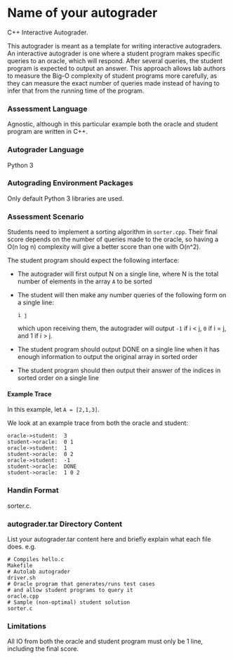 # Name of your autograder

C++ Interactive Autograder.

This autograder is meant as a template for writing interactive autograders. An interactive autograder is one where a student program
makes specific queries to an oracle, which will respond. After several queries, the student program
is expected to output an answer. This approach allows lab authors to measure the Big-O complexity of student programs
more carefully, as they can measure the exact number of queries made instead of having to infer that from
the running time of the program.

### Assessment Language

Agnostic, although in this particular example both the oracle and student program are written in C++.

### Autograder Language

Python 3

### Autograding Environment Packages

Only default Python 3 libraries are used.

### Assessment Scenario

Students need to implement a sorting algorithm in `sorter.cpp`. Their final score depends on the number of queries made
to the oracle, so having a O(n log n) complexity will give a better score than one with O(n^2).

The student program should expect the following interface:

- The autograder will first output N on a single line, where N is the total number of elements in the array `A` to be sorted
- The student will then make any number queries of the following form on a single line:

  ```
  i j
  ```

  which upon receiving them, the autograder will
  output `-1` if i < j, `0` if i = j, and 1 if i > j.

- The student program should output DONE on a single line when it has enough information to output the original array in sorted order
- The student program should then output their answer of the indices in sorted order on a single line

#### Example Trace

In this example, let `A = [2,1,3]`.

We look at an example trace from both the oracle and student:

```
oracle->student:  3
student->oracle:  0 1
oracle->student:  1
student->oracle:  0 2
oracle->student:  -1
student->oracle:  DONE
student->oracle:  1 0 2
```

### Handin Format

sorter.c.

### autograder.tar Directory Content

List your autograder.tar content here and briefly explain what each file does.
e.g.

```
# Compiles hello.c
Makefile
# Autolab autograder
driver.sh
# Oracle program that generates/runs test cases
# and allow student programs to query it
oracle.cpp
# Sample (non-optimal) student solution
sorter.c
```

### Limitations

All IO from both the oracle and student program must only be 1 line, including the final score.

